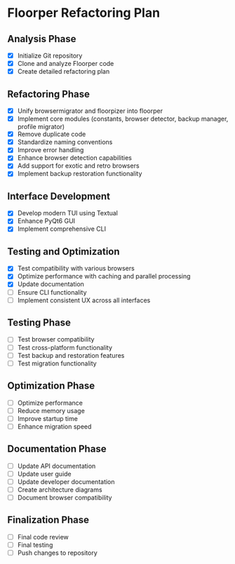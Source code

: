# Floorper Refactoring Plan

## Analysis Phase
- [x] Initialize Git repository
- [x] Clone and analyze Floorper code
- [x] Create detailed refactoring plan

## Refactoring Phase
- [x] Unify browsermigrator and floorpizer into floorper
- [x] Implement core modules (constants, browser detector, backup manager, profile migrator)
- [x] Remove duplicate code
- [x] Standardize naming conventions
- [x] Improve error handling
- [x] Enhance browser detection capabilities
- [x] Add support for exotic and retro browsers
- [x] Implement backup restoration functionality

## Interface Development
- [x] Develop modern TUI using Textual
- [x] Enhance PyQt6 GUI
- [x] Implement comprehensive CLI

## Testing and Optimization
- [x] Test compatibility with various browsers
- [x] Optimize performance with caching and parallel processing
- [x] Update documentation
- [ ] Ensure CLI functionality
- [ ] Implement consistent UX across all interfaces

## Testing Phase
- [ ] Test browser compatibility
- [ ] Test cross-platform functionality
- [ ] Test backup and restoration features
- [ ] Test migration functionality

## Optimization Phase
- [ ] Optimize performance
- [ ] Reduce memory usage
- [ ] Improve startup time
- [ ] Enhance migration speed

## Documentation Phase
- [ ] Update API documentation
- [ ] Update user guide
- [ ] Update developer documentation
- [ ] Create architecture diagrams
- [ ] Document browser compatibility

## Finalization Phase
- [ ] Final code review
- [ ] Final testing
- [ ] Push changes to repository
